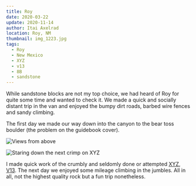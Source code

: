```yaml
---
title: Roy
date: 2020-03-22
update: 2020-11-14
author: Itai Axelrad
location: Roy, NM
thumbnail: img_1223.jpg
tags:
  - Roy
  - New Mexico
  - XYZ
  - v13
  - 8B
  - sandstone
---
```

While sandstone blocks are not my top choice, we had heard of Roy for quite some time and wanted to check it. We made a quick and socially distant trip in the van and enjoyed the bumpy dirt roads, barbed wire fences and sandy climbing.

The first day we made our way down into the canyon to the bear toss boulder (the problem on the guidebook cover).

![Views from above](uploads/img_1223.jpg)

![Staring down the next crimp on XYZ](uploads/img_2335.jpg)

I made quick work of the crumbly and seldomly done or attempted [XYZ, V13](https://www.youtube.com/watch?v=9g0uIdfNimw). The next day we enjoyed some mileage climbing in the jumbles. All in all, not the highest quality rock but a fun trip nonetheless.
